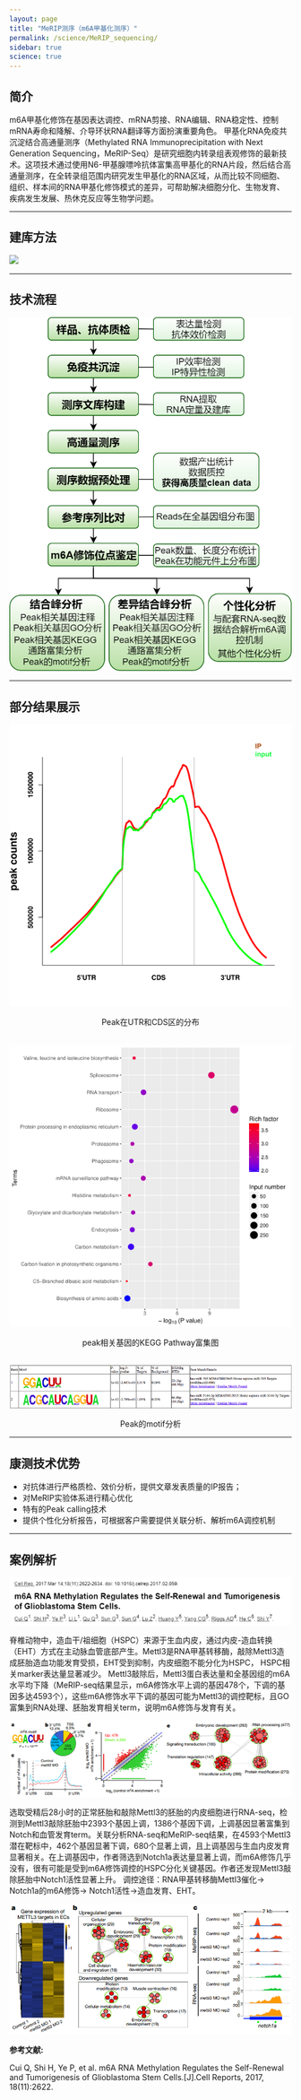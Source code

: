 ```yaml
---
layout: page
title: "MeRIP测序（m6A甲基化测序）"
permalink: /science/MeRIP_sequencing/
sidebar: true
science: true
---
```


## 简介

m6A甲基化修饰在基因表达调控、mRNA剪接、RNA编辑、RNA稳定性、控制mRNA寿命和降解、介导环状RNA翻译等方面扮演重要角色。
甲基化RNA免疫共沉淀结合高通量测序（Methylated RNA Immunoprecipitation with Next Generation Sequencing，MeRIP-Seq）是研究细胞内转录组表观修饰的最新技术。这项技术通过使用N6-甲基腺嘌呤抗体富集高甲基化的RNA片段，然后结合高通量测序，在全转录组范围内研究发生甲基化的RNA区域，从而比较不同细胞、组织、样本间的RNA甲基化修饰模式的差异，可帮助解决细胞分化、生物发育、疾病发生发展、热休克反应等生物学问题。 

---

## 建库方法

<img class="fig60" src="/image/MeRIP_sequencing/宣传册MeRIP测序.png">

---

## 技术流程

<img class="fig50" src="/image/MeRIP_sequencing/merIP测序.png">

---

## 部分结果展示

<img class="fig40" src="/image/MeRIP_sequencing/MeRIP结果1.png">
<p style="text-align: center; ">Peak在UTR和CDS区的分布</p>                    
<br />

<img class="fig50" src="/image/MeRIP_sequencing/MeRIP结果2.png">
<p style="text-align: center; ">peak相关基因的KEGG Pathway富集图</p>
<br />

<img class="fig60" src="/image/MeRIP_sequencing/MeRIP结果3.png">
<p style="text-align: center; ">Peak的motif分析</p>

---

## 康测技术优势

* 对抗体进行严格质检、效价分析，提供文章发表质量的IP报告；
* 对MeRIP实验体系进行精心优化
* 特有的Peak calling技术
* 提供个性化分析报告，可根据客户需要提供关联分析、解析m6A调控机制

---

## 案例解析

<p style="text-align: center; "><img src="/image/MeRIP_sequencing/MeRIP文献0.png"></p>

脊椎动物中，造血干/祖细胞（HSPC）来源于生血内皮，通过内皮-造血转换（EHT）方式在主动脉血管底部产生。Mettl3是RNA甲基转移酶，敲除Mettl3造成胚胎造血功能发育受损，EHT受到抑制，内皮细胞不能分化为HSPC， HSPC相关marker表达量显著减少。
Mettl3敲除后，Mettl3蛋白表达量和全基因组的m6A水平均下降（MeRIP-seq结果显示，m6A修饰水平上调的基因478个，下调的基因多达4593个），这些m6A修饰水平下调的基因可能为Mettl3的调控靶标，且GO富集到RNA处理、胚胎发育相关term，说明m6A修饰与发育有关。

<p style="text-align: center; "><img src="/image/MeRIP_sequencing/MeRIP文献1.png"></p>

选取受精后28小时的正常胚胎和敲除Mettl3的胚胎的内皮细胞进行RNA-seq，检测到Mettl3敲除胚胎中2393个基因上调，1386个基因下调，上调基因显著富集到Notch和血管发育term。关联分析RNA-seq和MeRIP-seq结果，在4593个Mettl3潜在靶标中，462个基因显著下调，680个显著上调，且上调基因与生血内皮发育显著相关。在上调基因中，作者筛选到Notch1a表达量显著上调，而m6A修饰几乎没有，很有可能是受到m6A修饰调控的HSPC分化关键基因。作者还发现Mettl3敲除胚胎中Notch1活性显著上升。
调控途径：RNA甲基转移酶Mettl3催化→ Notch1a的m6A修饰→ Notch1活性→造血发育、EHT。

<p style="text-align: center; "><img class="fig90" src="/image/MeRIP_sequencing/MeRIP文献2.png"></p>

<div><strong>参考文献:</strong><div>

Cui Q, Shi H, Ye P, et al. m6A RNA Methylation Regulates the Self-Renewal and Tumorigenesis of Glioblastoma Stem Cells.[J].Cell Reports, 2017, 18(11):2622.
